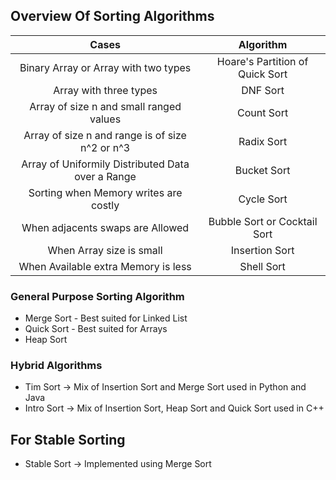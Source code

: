 ## Overview Of Sorting Algorithms

<center>

|                       Cases                       |            Algorithm            |
| :-----------------------------------------------: | :-----------------------------: |
|       Binary Array or Array with two types        | Hoare's Partition of Quick Sort |
|              Array with three types               |            DNF Sort             |
|      Array of size n and small ranged values      |           Count Sort            |
|  Array of size n and range is of size n^2 or n^3  |           Radix Sort            |
| Array of Uniformily Distributed Data over a Range |           Bucket Sort           |
|       Sorting when Memory writes are costly       |           Cycle Sort            |
|         When adjacents swaps are Allowed          |  Bubble Sort or Cocktail Sort   |
|             When Array size is small              |         Insertion Sort          |
|        When Available extra Memory is less        |           Shell Sort            |

</center>

### General Purpose Sorting Algorithm

- Merge Sort - Best suited for Linked List
- Quick Sort - Best suited for Arrays
- Heap Sort

### Hybrid Algorithms

- Tim Sort -> Mix of Insertion Sort and Merge Sort used in Python and Java
- Intro Sort -> Mix of Insertion Sort, Heap Sort and Quick Sort used in C++

## For Stable Sorting

- Stable Sort -> Implemented using Merge Sort
